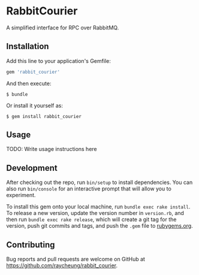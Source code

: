 # RabbitCourier

A simplified interface for RPC over RabbitMQ.

## Installation

Add this line to your application's Gemfile:

```ruby
gem 'rabbit_courier'
```

And then execute:

    $ bundle

Or install it yourself as:

    $ gem install rabbit_courier

## Usage

TODO: Write usage instructions here

## Development

After checking out the repo, run `bin/setup` to install dependencies. You can also run `bin/console` for an interactive prompt that will allow you to experiment.

To install this gem onto your local machine, run `bundle exec rake install`. To release a new version, update the version number in `version.rb`, and then run `bundle exec rake release`, which will create a git tag for the version, push git commits and tags, and push the `.gem` file to [rubygems.org](https://rubygems.org).

## Contributing

Bug reports and pull requests are welcome on GitHub at https://github.com/raycheung/rabbit_courier.

